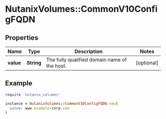 # NutanixVolumes::CommonV10ConfigFQDN

## Properties

| Name | Type | Description | Notes |
| ---- | ---- | ----------- | ----- |
| **value** | **String** | The fully qualified domain name of the host.  | [optional] |

## Example

```ruby
require 'nutanix_volumes'

instance = NutanixVolumes::CommonV10ConfigFQDN.new(
  value: www.example-corp.com
)
```

